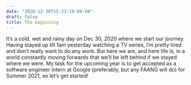 ```yaml
---
date: "2020-12-30T15:23:19-08:00"
draft: false
title: The beginning
---
```

It’s a cold, wet and rainy day on Dec 30, 2020 where we start our journey. Having stayed up till 1am yesterday watching a TV series, I’m pretty tired and don’t really want to do any work. But here we are, and here life is, in a world constantly moving forwards that we’ll be left behind if we stayed where we were. My task for the upcoming year is to get accepted as a software engineer intern at Google (preferably, but any FAANG will do) for Summer 2021, so let’s get started!

